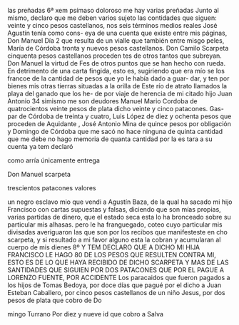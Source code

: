 las preñadas
6ª xem psímaso doloroso me hay varias preñadas
Junto al mismo, declaro que me deben varios sujeto las contidades que siguen: veinte y cinco pesos castellanos, nos seis términos medios reales José Agustín tenía como cons- eya de una cuenta que existe entre mis páginas, Don Manuel
Día 2 que resulta de un vialle que también entre misgo peles, María de Córdoba tronta y nuevos pesos castellanos. Don Camilo Scarpeta cinquenta pesos castellanos proceden tes de otros tantos que subreyan. Don Manuel la virtud de
Fes de otros puntos que se han hecho con rueda. En detrimento de una carta fingida, esto es, sugiriendo que era mío se los francoe de la cantidad de pesos que yo le había dado a guar- dar, y ten por bienes mis otras tierras situadas a la orilla de
Este río de atrato llamados la playa del ganado que los he- de por viaje de herencia de mi citado hijo Juan Antonio 34 simismo me son deudores Manuel Mario Cordoba de quatrocientos veinte pesos de plata dicho veinte y cinco patacones. Gas-
par de Córdoba de treinta y cuatro, Luis López de diez y ochenta pesos que proceden de Aquidante , José Antonio Mina de quince pesos por obligación y Domingo de Córdoba que me sacó no hace ninguna de quinta cantidad
que
me
debe
no
hago
memoria
de
quanta
cantidad
por
la
es
tara
a
su
cuenta
ya
tem
declaró

como
arría
únicamente
entrega

Don
Manuel
scarpeta

trescientos
patacones
valores

un
negro
esclavo mio que vendi a Agustín Baza, de la qual ha sacado mi hijo Francisco con cartas supuestas y falsas, diciendo que son mías propias, varias partidas de dinero, que el estado seca esta lo ha bronceado sobre su particular mis alhasas.
pero le ha franguegado, coteo cuyo particular mis divisadas averiguaron las que son por los recibos que manifesteste en cho scarpeta, y si resultado a mi favor alguno esta la cobran y acumularan al cuerpo de mis dienes
8º Y TEM DECLARO QUE A DICHO MI HIJA FRANCISCO LE HAGO 80 DE LOS PESOS QUE RESULTEN CONTRA MI, ESTO ES DE LO QUE HAYA RECIBIDO DE DICHO SCARPETA Y MAS DE LAS SANTIDADES QUE SIGUIEN POR DOS PATACONES QUE POR EL PAGUE A LORENZO FUENTE, POR ACCIDENTE
Los paracaidos que fueron pagados a los hijos de Tomas Bedoya, por doce días que pagué por el dicho a Juan Esteban Caballero, por cinco pesos castellanos de un niño Jesus, por dos pesos de plata que cobro de Do

mingo Turrano
Por diez y nueve id que cobro a Salva